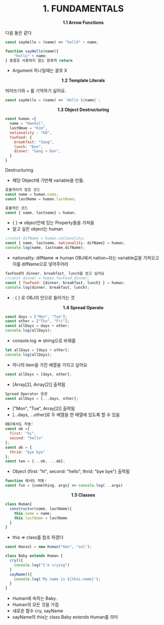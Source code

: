 <h1 align="center">
1. FUNDAMENTALS
</h1> 
<p align="center">
  <strong>1.1 Arrow Functions</strong><br>
</p>

다음 둘은 같다
```javascript
const sayHello = (name) => "hellO" + name;
```
```javascript
function sayHello(name){
    "hello" + name;
} 중괄호 사용하지 않는 함축적 return
```
+ Argument 하나일때는 괄호 X

<p align="center">
  <strong>1.2 Template Literals</strong><br>
</p>

띄어쓰기와 + 를 기억하기 싫어요.
```javascript
const sayHello = (name) => `Hello ${name}`;
```

<p align="center">
  <strong>1.3 Object Destructuring</strong><br>
</p>

```javascript
const human ={
  name = "HanSol",
  lastNmae = "Kim",
  nationality : "KO",
  favFood: {
    breakfast: "Sang",
    lunch: "Don",
    dinner: "Sang + Don",
  }
}
```
Destructuring 
+ 해당 Object에 기반해 variable을 만듦.

```javascript
효율적이지 않은 코드
const name = human.name;
const lastName = human.lastName;
```

```javascript
효율적인 코드
const { name, lastname} = human;
```
+ {  } => object안에 있는 Property들을 가져옴
+ 알고 싶은 object는 human

```javascript
//const difName = human.nationality;
const { name, lastname, nationality: difName} = human;
console.log(name, lastname,difName);
```
+ nationality: difName => human OBJ에서 nation~라는 variable값을 가져오고 이를 difName으로 넣어주어라

```javascript
favFood의 dinner, breakfast, lunch을 얻고 싶어요
//const dinner = human.favFood.dinner;
const { favFood: {dinner, breakfast, lunch} } = human;
console.log(dinner, breakfast, lunch);
```
+ : {  } 로 OBJ의 안으로 들어가는 것

<p align="center">
  <strong>1.4 Spread Operato</strong><br>
</p>

```javascript
const days = ["Mon", "Tue"];
const other = ["Thu", "Fri"];
const allDays = days + other;
console.log(allDays); 
```
+ console.log => string으로 바꿔줌

```javascript
let allDays = [days + other];
console.log(allDays);
```
+ 하나의 item을 가진 배열을 가지고 싶어요

```javascript
const allDays = [days, other];
```
+ [Array[2], Array[2]] 출력됨

```javascript
Spread Operator 등장
const allDays = [...days, other];
```
+ ["Mon", "Tue", Array[2]] 출력됨
+ [...days, ...other]로 두 배열을 한 배열에 있도록 할 수 있음

```javascript
OBJ에서도 작동!
const ob ={
  first: "hi",
  second: "hello"
};
const ab = {
  thrid: "bye bye"
};
const two = {...ob, ...ab};
```
+ Object {first: "hi", second: "hello", thrid: "bye bye"} 출력됨

```javascript
function 에서도 작동!
const fun = {something, args} => console.log(...args)
```
<p align="center">
  <strong>1.5 Classes</strong><br>
</p>

```javascript
class Human{
  constructor(name, lastName){
    this.name = name;
    this.lastName = lastName
  }
}
```
+ this => class를 참조 하겠다

```javascript
const Hansol = new Human("Han", "sol");
```

```javascript
class Baby extends Human {
  cry(){
    console.log("I'm crying")
  }
  sayName(){
    console.log('My name is ${this.name}');
  }
}
```
+ Human에 속하는  Baby.
+ Human의 모든 것을 가짐
+ 새로운 함수 cry, sayName
+ sayName의 this는 class Baby extends Human를 의미

